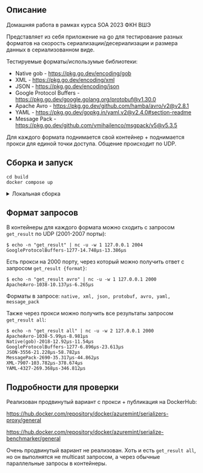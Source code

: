 ## Описание

Домашняя работа в рамках курса SOA 2023 ФКН ВШЭ

Представляет из себя приложение на go для тестирование разных форматов на скорость сериализации/десериализации и размера данных в сериализованном виде.

Тестируемые форматы/использумые библиотеки:
* Native gob - https://pkg.go.dev/encoding/gob
* XML - https://pkg.go.dev/encoding/xml
* JSON - https://pkg.go.dev/encoding/json
* Google Protocol Buffers - https://pkg.go.dev/google.golang.org/protobuf@v1.30.0
* Apache Avro - https://pkg.go.dev/github.com/hamba/avro/v2@v2.8.1
* YAML - https://pkg.go.dev/gopkg.in/yaml.v2@v2.4.0#section-readme
* Message Pack - https://pkg.go.dev/github.com/vmihailenco/msgpack/v5@v5.3.5

Для каждого формата поднимается свой контейнер + поднимается прокси для единой точки доступа. Общение происходит по UDP.
## Сборка и запуск

```
cd build
docker compose up
```

<details>
    <summary> Локальная сборка </summary>
    Для сборки в обход DockerHub нужно раскомментировать секции build в docker-compose.yml и выполнить
    docker compose build
</details>

## Формат запросов

В контейнеры для каждого формата можно сходить с запросом ```get_result``` по UDP (2001-2007 порты):

```
$ echo -n "get_result" | nc -u -w 1 127.0.0.1 2004
GoogleProtocolBuffers-1277-14.748µs-13.386µs
```

Есть прокси на 2000 порту, через который можно получить ответ с запросом ```get_result {format}```:
```
$ echo -n "get_result avro" | nc -u -w 1 127.0.0.1 2000
ApacheAvro-1038-10.137µs-6.265µs
```

Форматы в запросе: ```native, xml, json, protobuf, avro, yaml, message_pack```

Также через прокси можно получить все результаты запросом ```get_result all```:
```
$ echo -n "get_result all" | nc -u -w 2 127.0.0.1 2000
ApacheAvro-1038-5.99µs-8.981µs
Native(gob)-2018-12.92µs-11.54µs
GoogleProtocolBuffers-1277-6.896µs-23.613µs
JSON-3556-21.228µs-58.782µs
MessagePack-2690-35.317µs-44.862µs
XML-7907-103.782µs-378.674µs
YAML-4327-269.368µs-346.812µs
```

## Подробности для проверки

Реализован продвинутый вариант с прокси + публикация на DockerHub:

https://hub.docker.com/repository/docker/azuremint/serializers-proxy/general

https://hub.docker.com/repository/docker/azuremint/serialize-benchmarker/general

Очень продвинутый вариант не реализован. Хоть и есть ```get_result all```, но он выполнятся не multicast запросом, а через обычные параллельные запросы в контейнеры.
